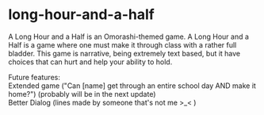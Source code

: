 # long-hour-and-a-half
A Long Hour and a Half is an Omorashi-themed game.
A Long Hour and a Half is a game where one must make it through class with a rather full bladder. This game is narrative, being extremely text based, but it have choices that can hurt and help your ability to hold.

Future features:
<br>
Extended game ("Can [name] get through an entire school day AND make it home?") (probably will be in the next update)
<br>
Better Dialog (lines made by someone that's not me >_< )
